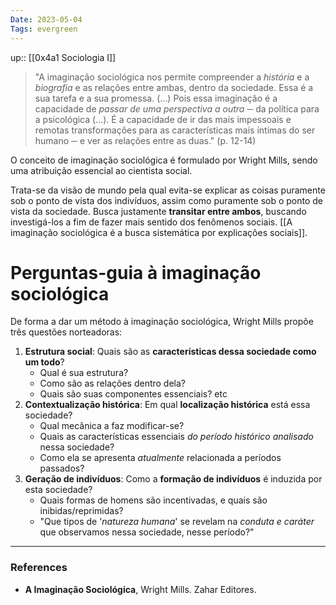 ```yaml
---
Date: 2023-05-04
Tags: evergreen
---
```

up:: [[0x4a1 Sociologia I]]

> "A imaginação sociológica nos permite compreender a *história* e a *biografia* e as relações entre ambas, dentro da sociedade. Essa é a sua tarefa e a sua promessa.
> (...) Pois essa imaginação é a capacidade de *passar de uma perspectiva a outra* ─ da política para a psicológica (...). 
> É a capacidade de ir das mais impessoais e remotas transformações para as características mais íntimas do ser humano ─ e ver as relações entre as duas." (p. 12-14)

O conceito de imaginação sociológica é formulado por Wright Mills, sendo uma atribuição essencial ao cientista social. 

Trata-se da visão de mundo pela qual evita-se explicar as coisas puramente sob o ponto de vista dos indivíduos, assim como puramente sob o ponto de vista da sociedade. Busca justamente **transitar entre ambos**, buscando investigá-los a fim de fazer mais sentido dos fenômenos sociais. [[A imaginação sociológica é a busca sistemática por explicações sociais]].

# Perguntas-guia à imaginação sociológica
De forma a dar um método à imaginação sociológica, Wright Mills propõe três questões norteadoras:
1. **Estrutura social**: Quais são as **características dessa sociedade como um todo**? 
	- Qual é sua estrutura?
	- Como são as relações dentro dela?
	- Quais são suas componentes essenciais? etc
2. **Contextualização histórica**: Em qual **localização histórica** está essa sociedade? 
	- Qual mecânica a faz modificar-se?
	- Quais as características essenciais *do período histórico analisado* nessa sociedade?
	- Como ela se apresenta *atualmente* relacionada a períodos passados?
3. **Geração de indivíduos**: Como a **formação de indivíduos** é induzida por esta sociedade?
	- Quais formas de homens são incentivadas, e quais são inibidas/reprimidas?
	- "Que tipos de '*natureza humana*' se revelam na *conduta e caráter* que observamos nessa sociedade, nesse período?"

---
### References
- **A Imaginação Sociológica**, Wright Mills. Zahar Editores.